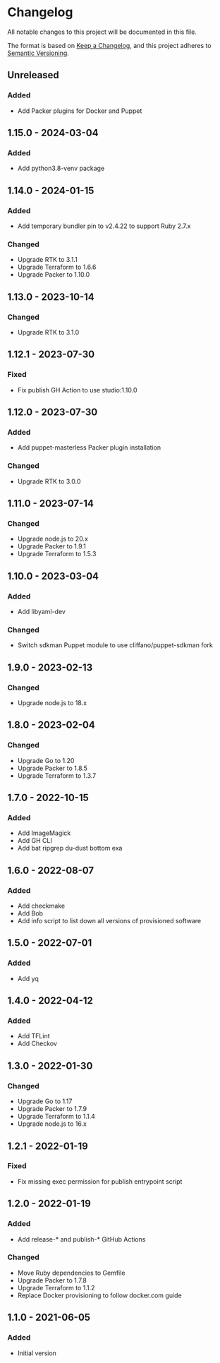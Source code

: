 # Changelog

All notable changes to this project will be documented in this file.

The format is based on [Keep a Changelog](https://keepachangelog.com/en/1.0.0/),
and this project adheres to [Semantic Versioning](https://semver.org/spec/v2.0.0.html).

## Unreleased

### Added
- Add Packer plugins for Docker and Puppet

## 1.15.0 - 2024-03-04
### Added
- Add python3.8-venv package

## 1.14.0 - 2024-01-15
### Added
- Add temporary bundler pin to v2.4.22 to support Ruby 2.7.x

### Changed
- Upgrade RTK to 3.1.1
- Upgrade Terraform to 1.6.6
- Upgrade Packer to 1.10.0

## 1.13.0 - 2023-10-14
### Changed
- Upgrade RTK to 3.1.0

## 1.12.1 - 2023-07-30
### Fixed
- Fix publish GH Action to use studio:1.10.0

## 1.12.0 - 2023-07-30
### Added
- Add puppet-masterless Packer plugin installation

### Changed
- Upgrade RTK to 3.0.0

## 1.11.0 - 2023-07-14
### Changed
- Upgrade node.js to 20.x
- Upgrade Packer to 1.9.1
- Upgrade Terraform to 1.5.3

## 1.10.0 - 2023-03-04
### Added
- Add libyaml-dev

### Changed
- Switch sdkman Puppet module to use cliffano/puppet-sdkman fork

## 1.9.0 - 2023-02-13
### Changed
- Upgrade node.js to 18.x

## 1.8.0 - 2023-02-04
### Changed
- Upgrade Go to 1.20
- Upgrade Packer to 1.8.5
- Upgrade Terraform to 1.3.7

## 1.7.0 - 2022-10-15
### Added
- Add ImageMagick
- Add GH CLI
- Add bat ripgrep du-dust bottom exa

## 1.6.0 - 2022-08-07
### Added
- Add checkmake
- Add Bob
- Add info script to list down all versions of provisioned software

## 1.5.0 - 2022-07-01
### Added
- Add yq

## 1.4.0 - 2022-04-12
### Added
- Add TFLint
- Add Checkov

## 1.3.0 - 2022-01-30
### Changed
- Upgrade Go to 1.17
- Upgrade Packer to 1.7.9
- Upgrade Terraform to 1.1.4
- Upgrade node.js to 16.x

## 1.2.1 - 2022-01-19
### Fixed
- Fix missing exec permission for publish entrypoint script

## 1.2.0 - 2022-01-19
### Added
- Add release-* and publish-* GitHub Actions

### Changed
- Move Ruby dependencies to Gemfile
- Upgrade Packer to 1.7.8
- Upgrade Terraform to 1.1.2
- Replace Docker provisioning to follow docker.com guide

## 1.1.0 - 2021-06-05
### Added
- Initial version
